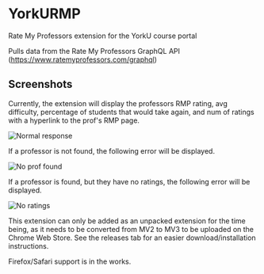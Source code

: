 # YorkURMP
Rate My Professors extension for the YorkU course portal

Pulls data from the Rate My Professors GraphQL API (https://www.ratemyprofessors.com/graphql)

## Screenshots

Currently, the extension will display the professors RMP rating, avg difficulty, percentage of students that would take again, and num of ratings with a hyperlink to the prof's RMP page.

![Normal response](https://i.imgur.com/dO7FgVe.png)

If a professor is not found, the following error will be displayed.

![No prof found](https://i.imgur.com/JasZgiI.png)

If a professor is found, but they have no ratings, the following error will be displayed.

![No ratings](https://i.imgur.com/wieXkVR.png)

This extension can only be added as an unpacked extension for the time being, as it needs to be converted from MV2 to MV3 to be uploaded on the Chrome Web Store. See the releases tab for an easier download/installation instructions. 

Firefox/Safari support is in the works.
